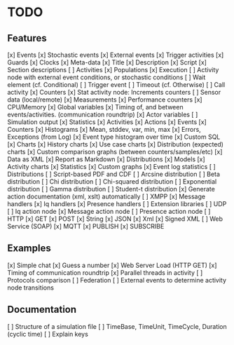 TODO
========

Features
-------------

[x] Events
	[x] Stochastic events
	[x] External events
	[x] Trigger activities
	[x] Guards
	[x] Clocks
[x] Meta-data
	[x] Title
	[x] Description
	[x] Script
	[x] Section descriptions
[ ] Activities
	[x] Populations
	[x] Execution
	[ ] Activity node with external event conditions, or stochastic conditions
		[ ] Wait element (cf. Conditional)
		[ ] Trigger event
		[ ] Timeout (cf. Otherwise)
		[ ] Call activity
	[x] Counters
	[x] Stat activity node: Increments counters
	[ ]	Sensor data (local/remote)
	[x] Measurements
	[x] Performance counters
	[x] CPU/Memory
	[x] Global variables
	[x] Timing of, and between events/activities. (communication roundtrip)
	[x] Actor variables
[ ] Simulation output
	[x] Statistics
		[x] Activities
		[x] Actions
		[x] Events
		[x] Counters
		[x] Histograms
		[x] Mean, stddev, var, min, max
		[x] Errors, Exceptions (from Log)
		[x] Event type histogram over time
		[x] Custom SQL
	[x] Charts
		[x] History charts
		[x] Use case charts
		[x] Distribution (expected) charts
		[x] Custom comparison graphs (between counters/samples/etc)
	[x] Data as XML
	[x] Report as Markdown
		[x] Distributions
		[x] Models
		[x] Activity charts
		[x] Statistics
		[x] Custom graphs
		[x] Event log statistics
[ ] Distributions
	[ ] Script-based PDF and CDF
	[ ] Arcsine distribution
	[ ] Beta distribution
	[ ] Chi distribution
	[ ] Chi-squared distribution
	[ ] Exponential distribution
	[ ] Gamma distribution
	[ ] Student-t distribution
[x] Generate action documentation (xml, xslt) automatically
[ ] XMPP
	[x] Message handlers
	[x] Iq handlers
	[x] Presence handlers
	[ ] Extension libraries
	[ ] UDP
	[ ] Iq action node
	[x] Message action node
	[ ] Presence action node
[ ] HTTP
	[x] GET
	[x] POST
		[x] String
		[x] JSON
		[x] Xml
		[x] Signed XML
	[ ] Web Service (SOAP)
[x] MQTT
	[x] PUBLISH
	[x] SUBSCRIBE

Examples
--------------

[x] Simple chat
[x] Guess a number
[x] Web Server Load (HTTP GET)
[x] Timing of communication roundtrip
[x] Parallel threads in activity
[ ] Protocols comparison
[ ] Federation
[ ] External events to determine activity node transitions

Documentation
--------------------

[ ] Structure of a simulation file
[ ] TimeBase, TimeUnit, TimeCycle, Duration (cyclic time)
[ ] Explain keys


